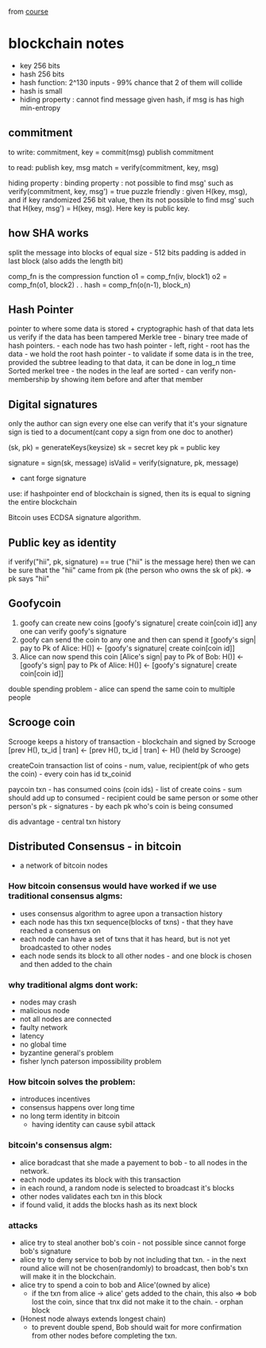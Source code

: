 from [course](https://www.coursera.org/learn/cryptocurrency)

# blockchain notes

- key 256 bits
- hash 256 bits
- hash function: 2^130 inputs - 99% chance that 2 of them will collide
- hash is small	
- hiding property : cannot find message given hash, if msg is has high min-entropy

## commitment

to write:
commitment, key = commit(msg)
publish commitment

to read:
publish key, msg
match = verify(commitment, key, msg)

hiding property :
binding property : not possible to find msg' such as verify(commitment, key, msg') = true
puzzle friendly : given H(key, msg), and if key randomized 256 bit value, then its not possible to find msg' such that H(key, msg') = H(key, msg). Here key is public key. 

## how SHA works

split the message into blocks of equal size - 512 bits
padding is added in last block (also adds the length bit)

comp_fn is the compression function
o1 = comp_fn(iv, block1)
o2 = comp_fn(o1, block2)
.
.
hash = comp_fn(o(n-1), block_n)

## Hash Pointer
pointer to where some data is stored + cryptographic hash of that data
lets us verify if the data has been tampered
Merkle tree - binary tree made of hash pointers. 
			- each node has two hash pointer - left, right
			- root has the data
			- we hold the root hash pointer
			- to validate if some data is in the tree, provided the subtree leading to that data, it can be done in log_n time
Sorted merkel tree
		    - the nodes in the leaf are sorted
		    - can verify non-membership by showing item before and after that member

## Digital signatures
only the author can sign
every one else can verify that it's your signature
sign is tied to a document(cant copy a sign from one doc to another)

(sk, pk) = generateKeys(keysize)
sk = secret key
pk = public key

signature = sign(sk, message)
isValid = verify(signature, pk, message)

- cant forge signature

use: if hashpointer end of blockchain is signed, then its is equal to signing the entire blockchain

Bitcoin uses ECDSA signature algorithm.

## Public key as identity

if verify("hii", pk, signature) == true ("hii" is the message here)
then we can be sure that the "hii" came from pk (the person who owns the sk of pk). => pk says "hii"

## Goofycoin

1) goofy can create new coins  [goofy's signature| create coin[coin id]]
any one can verify goofy's signature
2) goofy can send the coin to any one and then can spend it
[goofy's sign| pay to Pk of Alice: H()] <-  [goofy's signature| create coin[coin id]]
3) Alice can now spend this coin
[Alice's sign| pay to Pk of Bob: H()] <- [goofy's sign| pay to Pk of Alice: H()] <-  [goofy's signature| create coin[coin id]]

double spending problem - alice can spend the same coin to multiple people

## Scrooge coin

Scrooge keeps a history of transaction - blockchain and signed by Scrooge
[prev H(), tx_id | tran] <- [prev H(), tx_id | tran] <- H() (held by Scrooge)

createCoin transaction
list of coins
	- num, value, recipient(pk of who gets the coin)
	- every coin has id tx_coinid

paycoin txn
	- has consumed coins (coin ids)
	- list of create coins
		- sum should add up to consumed
		- recipient could be same person or some other person's pk
	- signatures
		- by each pk who's coin is being consumed

dis advantage - central txn history

## Distributed Consensus - in bitcoin

- a network of bitcoin nodes

### How bitcoin consensus would have worked if we use traditional consensus algms:

- uses consensus algorithm to agree upon a transaction history
- each node has this txn sequence(blocks of txns) - that they have reached a consensus on
- each node can have a set of txns that it has heard, but is not yet broadcasted to other nodes
- each node sends its block to all other nodes - and one block is chosen and then added to the chain

### why traditional algms dont work:

- nodes may crash
- malicious node
- not all nodes are connected
- faulty network
- latency
- no global time
- byzantine general's problem
- fisher lynch paterson impossibility problem

### How bitcoin solves the problem:

- introduces incentives
- consensus happens over long time
- no long term identity in bitcoin
	- having identity can cause sybil attack
		
### bitcoin's consensus algm:

- alice boradcast that she made a payement to bob - to all nodes in the network.	
- each node updates its block with this transaction
- in each round, a random node is selected to broadcast it's blocks
- other nodes validates each txn in this block
- if found valid, it adds the blocks hash as its next block 

### attacks

- alice try to steal another bob's coin - not possible since cannot forge bob's signature
- alice try to deny service to bob by not including that txn. - in the next round alice will not be chosen(randomly) to broadcast, then bob's txn will make it in the blockchain.
- alice try to spend a coin to bob and Alice'(owned by alice)
	- if the txn from alice -> alice' gets added to the chain, this also => bob lost the coin, since that tnx did not make it to the chain. - orphan block
- (Honest node always extends longest chain)
	- to prevent double spend, Bob should wait for more confirmation from other nodes before completing the txn.
